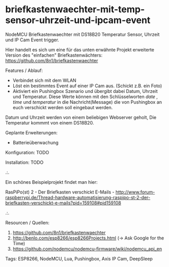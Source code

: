 # briefkastenwaechter-mit-temp-sensor-uhrzeit-und-ipcam-event
NodeMCU Briefkastenwaechter mit DS18B20 Temperatur Sensor, Uhrzeit und IP Cam Event trigger.

Hier handelt es sich um eine für das unten erwähnte Projekt erweiterte Version des "einfachen" Briefkastenwächters: https://github.com/8n1/briefkastenwaechter

Features / Ablauf:
* Verbindet sich mit dem WLAN
* Löst ein bestimmtes Event auf einer IP Cam aus. (Schickt z.B. ein Foto)
* Aktiviert ein Pushingbox Szenario und übergibt dabei Datum, Uhrzeit und Temperatur. Diese Werte können mit den Schlüsselworten $date$ , $time$ und $temperatur$ in die Nachricht(Message) die von Pushingbox an euch verschickt werden soll eingebaut werden.

Datum und Uhrzeit werden von einem beliebigen Webserver geholt, Die Temperatur kommmt von einem DS18B20.

Geplante Erweiterungen:
* Batterieüberwachung

Konfiguration:
TODO

Installation:
TODO

.:.

Ein schönes Beispielprojekt findet man hier:

RasPiPo(st) 2 - Der Briefkasten verschickt E-Mails - http://www.forum-raspberrypi.de/Thread-hardware-automatisierung-raspipo-st-2-der-briefkasten-verschickt-e-mails?pid=159108#pid159108

.:.

Resourcen / Quellen:

1. https://github.com/8n1/briefkastenwaechter
2. http://benlo.com/esp8266/esp8266Projects.html (-> Ask Google for the Time)
3. https://github.com/nodemcu/nodemcu-firmware/wiki/nodemcu_api_en

Tags: ESP8266, NodeMCU, Lua, Pushingbox, Axis IP Cam, DeepSleep
